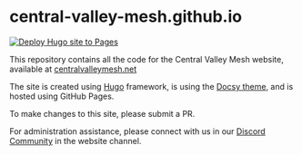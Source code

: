 # central-valley-mesh.github.io

[![Deploy Hugo site to Pages](https://github.com/CentralValleyMesh/centralvalleymesh.github.io/actions/workflows/hugo.yaml/badge.svg)](https://github.com/CentralValleyMesh/centralvalleymesh.github.io/actions/workflows/hugo.yaml)

This repository contains all the code for the Central Valley Mesh website, available at [centralvalleymesh.net](https://centralvalleymesh.net/)

The site is created using [Hugo](https://gohugo.io) framework, is using the [Docsy theme](https://github.com/google/docsy), and is hosted using GitHub Pages.

To make changes to this site, please submit a PR.

For administration assistance, please connect with us in our [Discord Community](https://discord.gg/9KUu5QQqMx) in the website channel.
